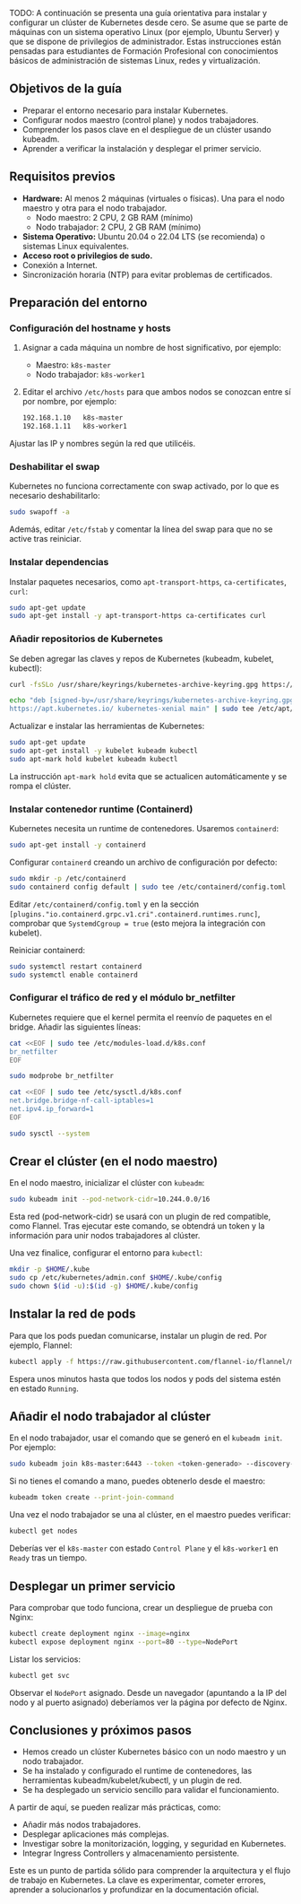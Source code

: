 TODO:
A continuación se presenta una guía orientativa para instalar y configurar un clúster de Kubernetes desde cero. Se asume que se parte de máquinas con un sistema operativo Linux (por ejemplo, Ubuntu Server) y que se dispone de privilegios de administrador. Estas instrucciones están pensadas para estudiantes de Formación Profesional con conocimientos básicos de administración de sistemas Linux, redes y virtualización.

## Objetivos de la guía

- Preparar el entorno necesario para instalar Kubernetes.
- Configurar nodos maestro (control plane) y nodos trabajadores.
- Comprender los pasos clave en el despliegue de un clúster usando kubeadm.
- Aprender a verificar la instalación y desplegar el primer servicio.

## Requisitos previos

- **Hardware:** Al menos 2 máquinas (virtuales o físicas). Una para el nodo maestro y otra para el nodo trabajador.
    - Nodo maestro: 2 CPU, 2 GB RAM (mínimo)
    - Nodo trabajador: 2 CPU, 2 GB RAM (mínimo)
- **Sistema Operativo:** Ubuntu 20.04 o 22.04 LTS (se recomienda) o sistemas Linux equivalentes.
- **Acceso root o privilegios de sudo.**
- Conexión a Internet.
- Sincronización horaria (NTP) para evitar problemas de certificados.

## Preparación del entorno

### Configuración del hostname y hosts

1. Asignar a cada máquina un nombre de host significativo, por ejemplo:
    - Maestro: `k8s-master`
    - Nodo trabajador: `k8s-worker1`
2. Editar el archivo `/etc/hosts` para que ambos nodos se conozcan entre sí por nombre, por ejemplo:
    
    ```bash
    192.168.1.10   k8s-master
    192.168.1.11   k8s-worker1
    ```
    

Ajustar las IP y nombres según la red que utilicéis.

### Deshabilitar el swap

Kubernetes no funciona correctamente con swap activado, por lo que es necesario deshabilitarlo:

```bash
sudo swapoff -a
```

Además, editar `/etc/fstab` y comentar la línea del swap para que no se active tras reiniciar.

### Instalar dependencias

Instalar paquetes necesarios, como `apt-transport-https`, `ca-certificates`, `curl`:

```bash
sudo apt-get update
sudo apt-get install -y apt-transport-https ca-certificates curl
```

### Añadir repositorios de Kubernetes

Se deben agregar las claves y repos de Kubernetes (kubeadm, kubelet, kubectl):

```bash
curl -fsSLo /usr/share/keyrings/kubernetes-archive-keyring.gpg https://packages.cloud.google.com/apt/doc/apt-key.gpg

echo "deb [signed-by=/usr/share/keyrings/kubernetes-archive-keyring.gpg] \
https://apt.kubernetes.io/ kubernetes-xenial main" | sudo tee /etc/apt/sources.list.d/kubernetes.list
```

Actualizar e instalar las herramientas de Kubernetes:

```bash
sudo apt-get update
sudo apt-get install -y kubelet kubeadm kubectl
sudo apt-mark hold kubelet kubeadm kubectl
```

La instrucción `apt-mark hold` evita que se actualicen automáticamente y se rompa el clúster.

### Instalar contenedor runtime (Containerd)

Kubernetes necesita un runtime de contenedores. Usaremos `containerd`:

```bash
sudo apt-get install -y containerd
```

Configurar `containerd` creando un archivo de configuración por defecto:

```bash
sudo mkdir -p /etc/containerd
sudo containerd config default | sudo tee /etc/containerd/config.toml
```

Editar `/etc/containerd/config.toml` y en la sección `[plugins."io.containerd.grpc.v1.cri".containerd.runtimes.runc]`, comprobar que `SystemdCgroup = true` (esto mejora la integración con kubelet).

Reiniciar containerd:

```bash
sudo systemctl restart containerd
sudo systemctl enable containerd
```

### Configurar el tráfico de red y el módulo br_netfilter

Kubernetes requiere que el kernel permita el reenvío de paquetes en el bridge. Añadir las siguientes líneas:

```bash
cat <<EOF | sudo tee /etc/modules-load.d/k8s.conf
br_netfilter
EOF

sudo modprobe br_netfilter

cat <<EOF | sudo tee /etc/sysctl.d/k8s.conf
net.bridge.bridge-nf-call-iptables=1
net.ipv4.ip_forward=1
EOF

sudo sysctl --system
```

## Crear el clúster (en el nodo maestro)

En el nodo maestro, inicializar el clúster con `kubeadm`:

```bash
sudo kubeadm init --pod-network-cidr=10.244.0.0/16
```

Esta red (pod-network-cidr) se usará con un plugin de red compatible, como Flannel. Tras ejecutar este comando, se obtendrá un token y la información para unir nodos trabajadores al clúster.

Una vez finalice, configurar el entorno para `kubectl`:

```bash
mkdir -p $HOME/.kube
sudo cp /etc/kubernetes/admin.conf $HOME/.kube/config
sudo chown $(id -u):$(id -g) $HOME/.kube/config
```

## Instalar la red de pods

Para que los pods puedan comunicarse, instalar un plugin de red. Por ejemplo, Flannel:

```bash
kubectl apply -f https://raw.githubusercontent.com/flannel-io/flannel/master/Documentation/kube-flannel.yml
```

Espera unos minutos hasta que todos los nodos y pods del sistema estén en estado `Running`.

## Añadir el nodo trabajador al clúster

En el nodo trabajador, usar el comando que se generó en el `kubeadm init`. Por ejemplo:

```bash
sudo kubeadm join k8s-master:6443 --token <token-generado> --discovery-token-ca-cert-hash sha256:<hash-generado>
```

Si no tienes el comando a mano, puedes obtenerlo desde el maestro:

```bash
kubeadm token create --print-join-command
```

Una vez el nodo trabajador se una al clúster, en el maestro puedes verificar:

```bash
kubectl get nodes
```

Deberías ver el `k8s-master` con estado `Control Plane` y el `k8s-worker1` en `Ready` tras un tiempo.

## Desplegar un primer servicio

Para comprobar que todo funciona, crear un despliegue de prueba con Nginx:

```bash
kubectl create deployment nginx --image=nginx
kubectl expose deployment nginx --port=80 --type=NodePort
```

Listar los servicios:

```bash
kubectl get svc
```

Observar el `NodePort` asignado. Desde un navegador (apuntando a la IP del nodo y al puerto asignado) deberíamos ver la página por defecto de Nginx.

## Conclusiones y próximos pasos

- Hemos creado un clúster Kubernetes básico con un nodo maestro y un nodo trabajador.
- Se ha instalado y configurado el runtime de contenedores, las herramientas kubeadm/kubelet/kubectl, y un plugin de red.
- Se ha desplegado un servicio sencillo para validar el funcionamiento.

A partir de aquí, se pueden realizar más prácticas, como:

- Añadir más nodos trabajadores.
- Desplegar aplicaciones más complejas.
- Investigar sobre la monitorización, logging, y seguridad en Kubernetes.
- Integrar Ingress Controllers y almacenamiento persistente.

Este es un punto de partida sólido para comprender la arquitectura y el flujo de trabajo en Kubernetes. La clave es experimentar, cometer errores, aprender a solucionarlos y profundizar en la documentación oficial.